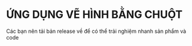 # ỨNG DỤNG VẼ HÌNH BẰNG CHUỘT

Các bạn nên tải bản release về để có thể trải nghiệm nhanh sản phẩm và code
